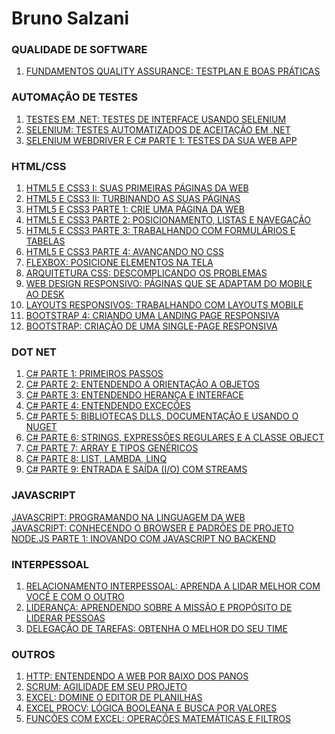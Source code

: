# Bruno Salzani

### QUALIDADE DE SOFTWARE
1. [FUNDAMENTOS QUALITY ASSURANCE: TESTPLAN E BOAS PRÁTICAS](https://cursos.alura.com.br/user/bruno-salzani/course/qa-fundamentos/certificate) <br />

### AUTOMAÇÃO DE TESTES <br />
1. [TESTES EM .NET: TESTES DE INTERFACE USANDO SELENIUM](https://cursos.alura.com.br/certificate/bruno-salzani/testes-net-testes-interface-selenium) <br />
2. [SELENIUM: TESTES AUTOMATIZADOS DE ACEITAÇÃO EM .NET](https://cursos.alura.com.br/certificate/bruno-salzani/selenium-em-dotnet) <br />
3. [SELENIUM WEBDRIVER E C# PARTE 1: TESTES DA SUA WEB APP](https://cursos.alura.com.br/certificate/bruno-salzani/selenium-csharp-webdriver) <br />

### HTML/CSS
1. [HTML5 E CSS3 I: SUAS PRIMEIRAS PÁGINAS DA WEB](https://cursos.alura.com.br/user/bruno-salzani/course/introducao-html-css/certificate) <br />
2. [HTML5 E CSS3 II: TURBINANDO AS SUAS PÁGINAS](https://cursos.alura.com.br/user/bruno-salzani/course/avancando-html-css/certificate) <br />
3. [HTML5 E CSS3 PARTE 1: CRIE UMA PÁGINA DA WEB](https://cursos.alura.com.br/user/bruno-salzani/course/html5-css3-primeiros-passos/certificate) <br />
4. [HTML5 E CSS3 PARTE 2: POSICIONAMENTO, LISTAS E NAVEGAÇÃO](https://cursos.alura.com.br/user/bruno-salzani/course/html5-css3-posicionamento-listas-navegacao/certificate) <br />
5. [HTML5 E CSS3 PARTE 3: TRABALHANDO COM FORMULÁRIOS E TABELAS](https://cursos.alura.com.br/user/bruno-salzani/course/html5-css3-formularios-tabelas/certificate) <br />
6. [HTML5 E CSS3 PARTE 4: AVANÇANDO NO CSS](https://cursos.alura.com.br/user/bruno-salzani/course/html5-css3-avancando-css/certificate) <br />
7. [FLEXBOX: POSICIONE ELEMENTOS NA TELA](https://cursos.alura.com.br/user/bruno-salzani/course/posicione-elementos-com-flexbox/certificate) <br />
8. [ARQUITETURA CSS: DESCOMPLICANDO OS PROBLEMAS](https://cursos.alura.com.br/user/bruno-salzani/course/arquitetura-css/certificate) <br />
9. [WEB DESIGN RESPONSIVO: PÁGINAS QUE SE ADAPTAM DO MOBILE AO DESK](https://cursos.alura.com.br/user/bruno-salzani/course/web-design-responsivo/certificate) <br />
10. [LAYOUTS RESPONSIVOS: TRABALHANDO COM LAYOUTS MOBILE](https://cursos.alura.com.br/user/bruno-salzani/course/mobile-first-layouts-responsivos/certificate) <br />
11. [BOOTSTRAP 4: CRIANDO UMA LANDING PAGE RESPONSIVA](https://cursos.alura.com.br/user/bruno-salzani/course/bootstrap-landing-page/certificate) <br />
12. [BOOTSTRAP: CRIAÇÃO DE UMA SINGLE-PAGE RESPONSIVA](https://cursos.alura.com.br/user/bruno-salzani/course/bootstrap-criacao-single-page-responsiva/certificate) <br />

### DOT NET
1. [C# PARTE 1: PRIMEIROS PASSOS](https://cursos.alura.com.br/user/bruno-salzani/course/csharp-parte-1-primeiros-passos/certificate) <br />
2. [C# PARTE 2: ENTENDENDO A ORIENTAÇÃO A OBJETOS](https://cursos.alura.com.br/user/bruno-salzani/course/csharp-parte-2-introducao-orientacao-objetos/certificate) <br />
3. [C# PARTE 3: ENTENDENDO HERANÇA E INTERFACE](https://cursos.alura.com.br/user/bruno-salzani/course/csharp-parte-3-heranca-interfaces-polimorfismo/certificate) <br />
4. [C# PARTE 4: ENTENDENDO EXCEÇÕES](https://cursos.alura.com.br/certificate/bruno-salzani/csharp-parte-4-excecoes) <br />
5. [C# PARTE 5: BIBLIOTECAS DLLS, DOCUMENTAÇÃO E USANDO O NUGET](https://cursos.alura.com.br/user/bruno-salzani/course/csharp-biblioteca-dll-documentacao-nuget/certificate) <br />
6. [C# PARTE 6: STRINGS, EXPRESSÕES REGULARES E A CLASSE OBJECT](https://cursos.alura.com.br/user/bruno-salzani/course/csharp-string-regex-object/certificate) <br />
7. [C# PARTE 7: ARRAY E TIPOS GENÉRICOS](https://cursos.alura.com.br/user/bruno-salzani/course/csharp-array-tipo-generico/certificate) <br />
8. [C# PARTE 8: LIST, LAMBDA, LINQ](https://cursos.alura.com.br/certificate/bruno-salzani/csharp-list-lambda-linq) <br />
9. [C# PARTE 9: ENTRADA E SAÍDA (I/O) COM STREAMS](https://cursos.alura.com.br/user/bruno-salzani/course/csharp-io/certificate) <br />

### JAVASCRIPT
[JAVASCRIPT: PROGRAMANDO NA LINGUAGEM DA WEB](https://cursos.alura.com.br/user/bruno-salzani/course/javascript-programando-na-linguagem-web/certificate) <br />
[JAVASCRIPT: CONHECENDO O BROWSER E PADRÕES DE PROJETO](https://cursos.alura.com.br/user/bruno-salzani/course/javascript-es6-orientacao-a-objetos-parte-1/certificate) <br />
[NODE.JS PARTE 1: INOVANDO COM JAVASCRIPT NO BACKEND](https://cursos.alura.com.br/user/bruno-salzani/course/nodejs-fundamentos/certificate) <br />

### INTERPESSOAL
1. [RELACIONAMENTO INTERPESSOAL: APRENDA A LIDAR MELHOR COM VOCÊ E COM O OUTRO](https://cursos.alura.com.br/user/bruno-salzani/course/relacionamento-pessoal/certificate) <br />
2. [LIDERANÇA: APRENDENDO SOBRE A MISSÃO E PROPÓSITO DE LIDERAR PESSOAS](https://cursos.alura.com.br/user/bruno-salzani/course/primeira-lideranca-aprendendo-liderar-pessoas/certificate) <br />
3. [DELEGAÇÃO DE TAREFAS: OBTENHA O MELHOR DO SEU TIME](https://cursos.alura.com.br/user/bruno-salzani/course/delegacao-de-tarefas/certificate) <br />


### OUTROS
1. [HTTP: ENTENDENDO A WEB POR BAIXO DOS PANOS](https://cursos.alura.com.br/user/bruno-salzani/course/http-fundamentos/certificate) <br />
2. [SCRUM: AGILIDADE EM SEU PROJETO](https://cursos.alura.com.br/user/bruno-salzani/course/agile-scrum/certificate) <br />
3. [EXCEL: DOMINE O EDITOR DE PLANILHAS](https://cursos.alura.com.br/user/bruno-salzani/course/excel-introducao/certificate) <br />
4. [EXCEL PROCV: LÓGICA BOOLEANA E BUSCA POR VALORES](https://cursos.alura.com.br/user/bruno-salzani/course/excel-procv/certificate) <br />
5. [FUNÇÕES COM EXCEL: OPERAÇÕES MATEMÁTICAS E FILTROS](https://cursos.alura.com.br/user/bruno-salzani/course/excel-funcoes/certificate)

